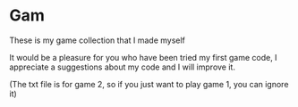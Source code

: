 # Gam
These is my game collection that I made myself


It would be a pleasure for you who have been tried my first game code, I appreciate a suggestions about my code and I will improve it. 

(The txt file is for game 2, so if you just want to play game 1, you can ignore it)
